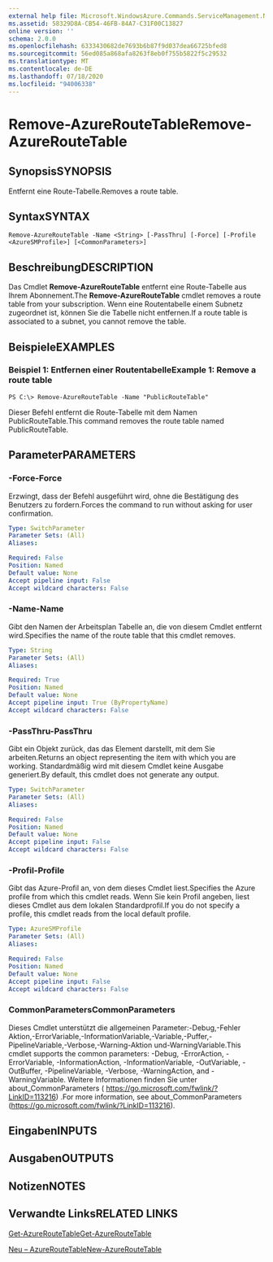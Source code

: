 ```yaml
---
external help file: Microsoft.WindowsAzure.Commands.ServiceManagement.Network.dll-Help.xml
ms.assetid: 58329D8A-CB54-46FB-84A7-C31F00C13827
online version: ''
schema: 2.0.0
ms.openlocfilehash: 6333430682de7693b6b87f9d037dea66725bfed8
ms.sourcegitcommit: 56ed085a868afa8263f8eb0f755b5822f5c29532
ms.translationtype: MT
ms.contentlocale: de-DE
ms.lasthandoff: 07/18/2020
ms.locfileid: "94006338"
---
```

# <span data-ttu-id="d58bf-101">Remove-AzureRouteTable</span><span class="sxs-lookup"><span data-stu-id="d58bf-101">Remove-AzureRouteTable</span></span>

## <span data-ttu-id="d58bf-102">Synopsis</span><span class="sxs-lookup"><span data-stu-id="d58bf-102">SYNOPSIS</span></span>
<span data-ttu-id="d58bf-103">Entfernt eine Route-Tabelle.</span><span class="sxs-lookup"><span data-stu-id="d58bf-103">Removes a route table.</span></span>

## <span data-ttu-id="d58bf-104">Syntax</span><span class="sxs-lookup"><span data-stu-id="d58bf-104">SYNTAX</span></span>

```
Remove-AzureRouteTable -Name <String> [-PassThru] [-Force] [-Profile <AzureSMProfile>] [<CommonParameters>]
```

## <span data-ttu-id="d58bf-105">Beschreibung</span><span class="sxs-lookup"><span data-stu-id="d58bf-105">DESCRIPTION</span></span>
<span data-ttu-id="d58bf-106">Das Cmdlet **Remove-AzureRouteTable** entfernt eine Route-Tabelle aus Ihrem Abonnement.</span><span class="sxs-lookup"><span data-stu-id="d58bf-106">The **Remove-AzureRouteTable** cmdlet removes a route table from your subscription.</span></span>
<span data-ttu-id="d58bf-107">Wenn eine Routentabelle einem Subnetz zugeordnet ist, können Sie die Tabelle nicht entfernen.</span><span class="sxs-lookup"><span data-stu-id="d58bf-107">If a route table is associated to a subnet, you cannot remove the table.</span></span>

## <span data-ttu-id="d58bf-108">Beispiele</span><span class="sxs-lookup"><span data-stu-id="d58bf-108">EXAMPLES</span></span>

### <span data-ttu-id="d58bf-109">Beispiel 1: Entfernen einer Routentabelle</span><span class="sxs-lookup"><span data-stu-id="d58bf-109">Example 1: Remove a route table</span></span>
```
PS C:\> Remove-AzureRouteTable -Name "PublicRouteTable"
```

<span data-ttu-id="d58bf-110">Dieser Befehl entfernt die Route-Tabelle mit dem Namen PublicRouteTable.</span><span class="sxs-lookup"><span data-stu-id="d58bf-110">This command removes the route table named PublicRouteTable.</span></span>

## <span data-ttu-id="d58bf-111">Parameter</span><span class="sxs-lookup"><span data-stu-id="d58bf-111">PARAMETERS</span></span>

### <span data-ttu-id="d58bf-112">-Force</span><span class="sxs-lookup"><span data-stu-id="d58bf-112">-Force</span></span>
<span data-ttu-id="d58bf-113">Erzwingt, dass der Befehl ausgeführt wird, ohne die Bestätigung des Benutzers zu fordern.</span><span class="sxs-lookup"><span data-stu-id="d58bf-113">Forces the command to run without asking for user confirmation.</span></span>

```yaml
Type: SwitchParameter
Parameter Sets: (All)
Aliases: 

Required: False
Position: Named
Default value: None
Accept pipeline input: False
Accept wildcard characters: False
```

### <span data-ttu-id="d58bf-114">-Name</span><span class="sxs-lookup"><span data-stu-id="d58bf-114">-Name</span></span>
<span data-ttu-id="d58bf-115">Gibt den Namen der Arbeitsplan Tabelle an, die von diesem Cmdlet entfernt wird.</span><span class="sxs-lookup"><span data-stu-id="d58bf-115">Specifies the name of the route table that this cmdlet removes.</span></span>

```yaml
Type: String
Parameter Sets: (All)
Aliases: 

Required: True
Position: Named
Default value: None
Accept pipeline input: True (ByPropertyName)
Accept wildcard characters: False
```

### <span data-ttu-id="d58bf-116">-PassThru</span><span class="sxs-lookup"><span data-stu-id="d58bf-116">-PassThru</span></span>
<span data-ttu-id="d58bf-117">Gibt ein Objekt zurück, das das Element darstellt, mit dem Sie arbeiten.</span><span class="sxs-lookup"><span data-stu-id="d58bf-117">Returns an object representing the item with which you are working.</span></span>
<span data-ttu-id="d58bf-118">Standardmäßig wird mit diesem Cmdlet keine Ausgabe generiert.</span><span class="sxs-lookup"><span data-stu-id="d58bf-118">By default, this cmdlet does not generate any output.</span></span>

```yaml
Type: SwitchParameter
Parameter Sets: (All)
Aliases: 

Required: False
Position: Named
Default value: None
Accept pipeline input: False
Accept wildcard characters: False
```

### <span data-ttu-id="d58bf-119">-Profil</span><span class="sxs-lookup"><span data-stu-id="d58bf-119">-Profile</span></span>
<span data-ttu-id="d58bf-120">Gibt das Azure-Profil an, von dem dieses Cmdlet liest.</span><span class="sxs-lookup"><span data-stu-id="d58bf-120">Specifies the Azure profile from which this cmdlet reads.</span></span>
<span data-ttu-id="d58bf-121">Wenn Sie kein Profil angeben, liest dieses Cmdlet aus dem lokalen Standardprofil.</span><span class="sxs-lookup"><span data-stu-id="d58bf-121">If you do not specify a profile, this cmdlet reads from the local default profile.</span></span>

```yaml
Type: AzureSMProfile
Parameter Sets: (All)
Aliases: 

Required: False
Position: Named
Default value: None
Accept pipeline input: False
Accept wildcard characters: False
```

### <span data-ttu-id="d58bf-122">CommonParameters</span><span class="sxs-lookup"><span data-stu-id="d58bf-122">CommonParameters</span></span>
<span data-ttu-id="d58bf-123">Dieses Cmdlet unterstützt die allgemeinen Parameter:-Debug,-Fehler Aktion,-ErrorVariable,-InformationVariable,-Variable,-Puffer,-PipelineVariable,-Verbose,-Warning-Aktion und-WarningVariable.</span><span class="sxs-lookup"><span data-stu-id="d58bf-123">This cmdlet supports the common parameters: -Debug, -ErrorAction, -ErrorVariable, -InformationAction, -InformationVariable, -OutVariable, -OutBuffer, -PipelineVariable, -Verbose, -WarningAction, and -WarningVariable.</span></span> <span data-ttu-id="d58bf-124">Weitere Informationen finden Sie unter about_CommonParameters ( https://go.microsoft.com/fwlink/?LinkID=113216) .</span><span class="sxs-lookup"><span data-stu-id="d58bf-124">For more information, see about_CommonParameters (https://go.microsoft.com/fwlink/?LinkID=113216).</span></span>

## <span data-ttu-id="d58bf-125">Eingaben</span><span class="sxs-lookup"><span data-stu-id="d58bf-125">INPUTS</span></span>

## <span data-ttu-id="d58bf-126">Ausgaben</span><span class="sxs-lookup"><span data-stu-id="d58bf-126">OUTPUTS</span></span>

## <span data-ttu-id="d58bf-127">Notizen</span><span class="sxs-lookup"><span data-stu-id="d58bf-127">NOTES</span></span>

## <span data-ttu-id="d58bf-128">Verwandte Links</span><span class="sxs-lookup"><span data-stu-id="d58bf-128">RELATED LINKS</span></span>

[<span data-ttu-id="d58bf-129">Get-AzureRouteTable</span><span class="sxs-lookup"><span data-stu-id="d58bf-129">Get-AzureRouteTable</span></span>](./Get-AzureRouteTable.md)

[<span data-ttu-id="d58bf-130">Neu – AzureRouteTable</span><span class="sxs-lookup"><span data-stu-id="d58bf-130">New-AzureRouteTable</span></span>](./New-AzureRouteTable.md)
